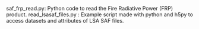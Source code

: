 saf_frp_read.py:  Python code to read the Fire Radiative Power (FRP) product.
read_lsasaf_files.py : Example script made with python and h5py to access datasets and attributes of LSA SAF files.

